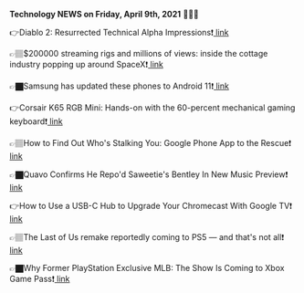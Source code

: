 <b>Technology NEWS on Friday, April 9th, 2021</b> 📡📡📡 

👉Diablo 2: Resurrected Technical Alpha Impressions❗️<a href='https://techblock.club/?p=11178'> link</a>

👉🏽$200000 streaming rigs and millions of views: inside the cottage industry popping up around SpaceX❗️<a href='https://techblock.club/?p=11180'> link</a>

👉🏿Samsung has updated these phones to Android 11❗️<a href='https://techblock.club/?p=11182'> link</a>

👉Corsair K65 RGB Mini: Hands-on with the 60-percent mechanical gaming keyboard❗️<a href='https://techblock.club/?p=11184'> link</a>

👉🏽How to Find Out Who's Stalking You: Google Phone App to the Rescue❗️<a href='https://techblock.club/?p=11186'> link</a>

👉🏿Quavo Confirms He Repo'd Saweetie's Bentley In New Music Preview❗️<a href='https://techblock.club/?p=11188'> link</a>

👉How to Use a USB-C Hub to Upgrade Your Chromecast With Google TV❗️<a href='https://techblock.club/?p=11190'> link</a>

👉🏽The Last of Us remake reportedly coming to PS5 — and that's not all❗️<a href='https://techblock.club/?p=11192'> link</a>

👉🏿Why Former PlayStation Exclusive MLB: The Show Is Coming to Xbox Game Pass❗️<a href='https://techblock.club/?p=11194'> link</a>

